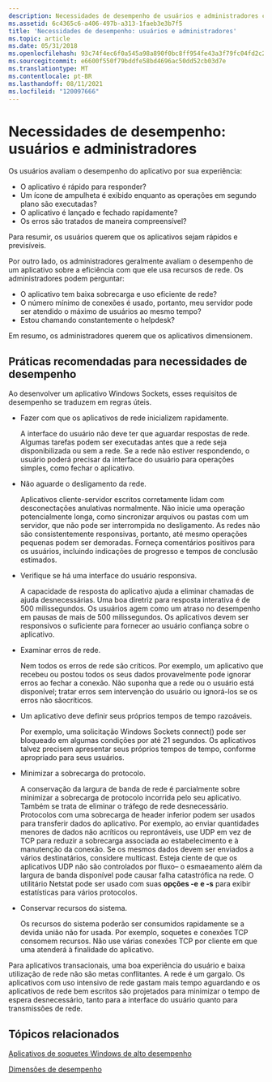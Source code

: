 ```yaml
---
description: Necessidades de desempenho de usuários e administradores com Windows soquetes (Winsock).
ms.assetid: 6c4365c6-a406-497b-a313-1faeb3e3b7f5
title: 'Necessidades de desempenho: usuários e administradores'
ms.topic: article
ms.date: 05/31/2018
ms.openlocfilehash: 93c74f4ec6f0a545a98a890f0bc8ff954fe43a3f79fc04fd2c2d92e68ea9f646
ms.sourcegitcommit: e6600f550f79bddfe58bd4696ac50dd52cb03d7e
ms.translationtype: MT
ms.contentlocale: pt-BR
ms.lasthandoff: 08/11/2021
ms.locfileid: "120097666"
---
```

# <a name="performance-needs-users-and-administrators"></a>Necessidades de desempenho: usuários e administradores

Os usuários avaliam o desempenho do aplicativo por sua experiência:

-   O aplicativo é rápido para responder?
-   Um ícone de ampulheta é exibido enquanto as operações em segundo plano são executadas?
-   O aplicativo é lançado e fechado rapidamente?
-   Os erros são tratados de maneira compreensível?

Para resumir, os usuários querem que os aplicativos sejam rápidos e previsíveis.

Por outro lado, os administradores geralmente avaliam o desempenho de um aplicativo sobre a eficiência com que ele usa recursos de rede. Os administradores podem perguntar:

-   O aplicativo tem baixa sobrecarga e uso eficiente de rede?
-   O número mínimo de conexões é usado, portanto, meu servidor pode ser atendido o máximo de usuários ao mesmo tempo?
-   Estou chamando constantemente o helpdesk?

Em resumo, os administradores querem que os aplicativos dimensionem.

## <a name="best-practices-for-performance-needs"></a>Práticas recomendadas para necessidades de desempenho

Ao desenvolver um aplicativo Windows Sockets, esses requisitos de desempenho se traduzem em regras úteis.

-   Fazer com que os aplicativos de rede inicializem rapidamente.

    A interface do usuário não deve ter que aguardar respostas de rede. Algumas tarefas podem ser executadas antes que a rede seja disponibilizada ou sem a rede. Se a rede não estiver respondendo, o usuário poderá precisar da interface do usuário para operações simples, como fechar o aplicativo.

-   Não aguarde o desligamento da rede.

    Aplicativos cliente-servidor escritos corretamente lidam com desconectações anulativas normalmente. Não inicie uma operação potencialmente longa, como sincronizar arquivos ou pastas com um servidor, que não pode ser interrompida no desligamento. As redes não são consistentemente responsivas, portanto, até mesmo operações pequenas podem ser demoradas. Forneça comentários positivos para os usuários, incluindo indicações de progresso e tempos de conclusão estimados.

-   Verifique se há uma interface do usuário responsiva.

    A capacidade de resposta do aplicativo ajuda a eliminar chamadas de ajuda desnecessárias. Uma boa diretriz para resposta interativa é de 500 milissegundos. Os usuários agem como um atraso no desempenho em pausas de mais de 500 milissegundos. Os aplicativos devem ser responsivos o suficiente para fornecer ao usuário confiança sobre o aplicativo.

-   Examinar erros de rede.

    Nem todos os erros de rede são críticos. Por exemplo, um aplicativo que recebeu ou postou todos os seus dados provavelmente pode ignorar erros ao fechar a conexão. Não suponha que a rede ou o usuário está disponível; tratar erros sem intervenção do usuário ou ignorá-los se os erros não sãocríticos.

-   Um aplicativo deve definir seus próprios tempos de tempo razoáveis.

    Por exemplo, uma solicitação Windows Sockets connect() pode ser bloqueado em algumas condições por até 21 segundos. Os aplicativos talvez precisem apresentar seus próprios tempos de tempo, conforme apropriado para seus usuários.

-   Minimizar a sobrecarga do protocolo.

    A conservação da largura de banda de rede é parcialmente sobre minimizar a sobrecarga de protocolo incorrida pelo seu aplicativo. Também se trata de eliminar o tráfego de rede desnecessário. Protocolos com uma sobrecarga de header inferior podem ser usados para transferir dados do aplicativo. Por exemplo, ao enviar quantidades menores de dados não acríticos ou reprontáveis, use UDP em vez de TCP para reduzir a sobrecarga associada ao estabelecimento e à manutenção da conexão. Se os mesmos dados devem ser enviados a vários destinatários, considere multicast. Esteja ciente de que os aplicativos UDP não são controlados por fluxo– o esmaeamento além da largura de banda disponível pode causar falha catastrófica na rede. O utilitário Netstat pode ser usado com suas **opções -e** **e -s** para exibir estatísticas para vários protocolos.

-   Conservar recursos do sistema.

    Os recursos do sistema poderão ser consumidos rapidamente se a devida união não for usada. Por exemplo, soquetes e conexões TCP consomem recursos. Não use várias conexões TCP por cliente em que uma atenderá à finalidade do aplicativo.

Para aplicativos transacionais, uma boa experiência do usuário e baixa utilização de rede não são metas conflitantes. A rede é um gargalo. Os aplicativos com uso intensivo de rede gastam mais tempo aguardando e os aplicativos de rede bem escritos são projetados para minimizar o tempo de espera desnecessário, tanto para a interface do usuário quanto para transmissões de rede.

## <a name="related-topics"></a>Tópicos relacionados

<dl> <dt>

[Aplicativos de soquetes Windows de alto desempenho](high-performance-windows-sockets-applications-2.md)
</dt> <dt>

[Dimensões de desempenho](performance-dimensions-2.md)
</dt> </dl>

 

 



